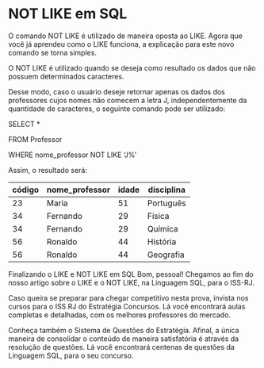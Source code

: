 # NOT LIKE em SQL

O comando NOT LIKE é utilizado de maneira oposta ao LIKE. Agora que você já aprendeu como o LIKE funciona, a explicação para este novo comando se torna simples.

O NOT LIKE é utilizado quando se deseja como resultado os dados que não possuem determinados caracteres.

Desse modo, caso o usuário deseje retornar apenas os dados dos professores cujos nomes não comecem a letra J, independentemente da quantidade de caracteres, o seguinte comando pode ser utilizado:

SELECT *

FROM Professor

WHERE nome_professor NOT LIKE ‘J%’

Assim, o resultado será:

| código| nome_professor	|idade	|disciplina|
|-------|-----------|-----------|-----------|
|23	|Maria	    |51|	Português   |
|34	|Fernando	|29|	Física      |
|34	|Fernando	|29|	Química     |
|56	|Ronaldo	|44|	História    |
|56	|Ronaldo	|44|	Geografia   |

Finalizando o LIKE e NOT LIKE em SQL
Bom, pessoal! Chegamos ao fim do nosso artigo sobre o LIKE e o NOT LIKE, na Linguagem SQL, para o ISS-RJ.

Caso queira se preparar para chegar competitivo nesta prova, invista nos  cursos para o ISS RJ do Estratégia Concursos. Lá você encontrará aulas completas e detalhadas, com os melhores professores do mercado.

Conheça também o Sistema de Questões do Estratégia. Afinal, a única maneira de consolidar o conteúdo de maneira satisfatória é através da resolução de questões. Lá você encontrará centenas de questões da Linguagem SQL, para o seu concurso.